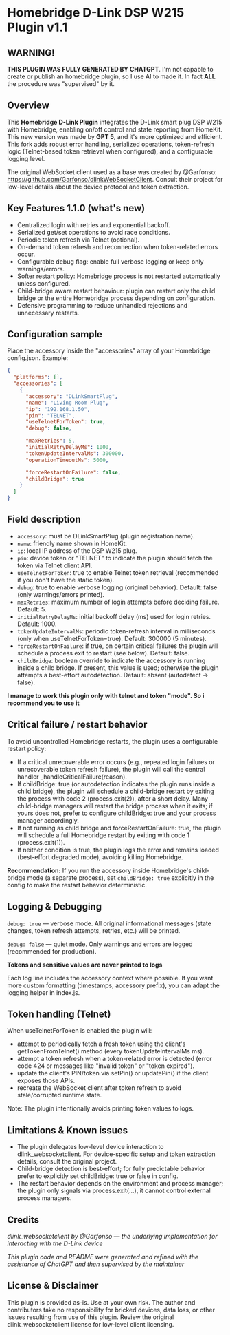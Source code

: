 # Homebridge D-Link DSP W215 Plugin v1.1

## WARNING!

**THIS PLUGIN WAS FULLY GENERATED BY CHATGPT**. I'm not capable to create or publish an homebridge plugin, so I use AI to made it. In fact **ALL** the procedure was "supervised" by it.

## Overview

This **Homebridge D-Link Plugin** integrates the D-Link smart plug DSP W215 with Homebridge, enabling on/off control and state reporting from HomeKit.
This new version was made by **GPT 5**, and it's more optimized and efficient.
This fork adds robust error handling, serialized operations, token-refresh logic (Telnet-based token retrieval when configured), and a configurable logging level.

The original WebSocket client used as a base was created by @Garfonso: https://github.com/Garfonso/dlinkWebSocketClient. Consult their project for low-level details about the device protocol and token extraction.

## Key Features 1.1.0 (what's new)

- Centralized login with retries and exponential backoff.
- Serialized get/set operations to avoid race conditions.
- Periodic token refresh via Telnet (optional).
- On-demand token refresh and reconnection when token-related errors occur.
- Configurable debug flag: enable full verbose logging or keep only warnings/errors.
- Softer restart policy: Homebridge process is not restarted automatically unless configured.
- Child-bridge aware restart behaviour: plugin can restart only the child bridge or the entire Homebridge process depending on configuration.
- Defensive programming to reduce unhandled rejections and unnecessary restarts.

## Configuration sample

Place the accessory inside the "accessories" array of your Homebridge config.json. Example:
```json
{
  "platforms": [],
  "accessories": [
    {
      "accessory": "DLinkSmartPlug",
      "name": "Living Room Plug",
      "ip": "192.168.1.50",
      "pin": "TELNET",
      "useTelnetForToken": true,
      "debug": false,

      "maxRetries": 5,
      "initialRetryDelayMs": 1000,
      "tokenUpdateIntervalMs": 300000,
      "operationTimeoutMs": 5000,

      "forceRestartOnFailure": false,
      "childBridge": true
    }
  ]
}
```

## Field description

- `accessory`: must be DLinkSmartPlug (plugin registration name).
- `name`: friendly name shown in HomeKit.
- `ip`: local IP address of the DSP W215 plug.
- `pin`: device token or "TELNET" to indicate the plugin should fetch the token via Telnet client API.
- `useTelnetForToken`: true to enable Telnet token retrieval (recommended if you don't have the static token).
- `debug`: true to enable verbose logging (original behavior). Default: false (only warnings/errors printed).
- `maxRetries`: maximum number of login attempts before deciding failure. Default: 5.
- `initialRetryDelayMs`: initial backoff delay (ms) used for login retries. Default: 1000.
- `tokenUpdateIntervalMs`: periodic token-refresh interval in milliseconds (only when useTelnetForToken=true). Default: 300000 (5 minutes).
- `forceRestartOnFailure`: if true, on certain critical failures the plugin will schedule a process exit to restart (see below). Default: false.
- `childBridge`: boolean override to indicate the accessory is running inside a child bridge. If present, this value is used; otherwise the plugin attempts a best-effort autodetection. Default: absent (autodetect -> false).

**I manage to work this plugin only with telnet and token "mode". So i recommend you to use it**


## Critical failure / restart behavior

To avoid uncontrolled Homebridge restarts, the plugin uses a configurable restart policy:

- If a critical unrecoverable error occurs (e.g., repeated login failures or unrecoverable token refresh failure), the plugin will call the central handler _handleCriticalFailure(reason).
- If childBridge: true (or autodetection indicates the plugin runs inside a child bridge), the plugin will schedule a child-bridge restart by exiting the process with code 2 (process.exit(2)), after a short delay. Many child-bridge managers will restart the bridge process when it exits; if yours does not, prefer to configure childBridge: true and your process manager accordingly.
- If not running as child bridge and forceRestartOnFailure: true, the plugin will schedule a full Homebridge restart by exiting with code 1 (process.exit(1)).
- If neither condition is true, the plugin logs the error and remains loaded (best-effort degraded mode), avoiding killing Homebridge.

**Recommendation:** If you run the accessory inside Homebridge's child-bridge mode (a separate process), set `childBridge: true` explicitly in the config to make the restart behavior deterministic.

## Logging & Debugging

`debug: true` — verbose mode. All original informational messages (state changes, token refresh attempts, retries, etc.) will be printed.

`debug: false` — quiet mode. Only warnings and errors are logged (recommended for production).

**Tokens and sensitive values are never printed to logs**

Each log line includes the accessory context where possible. If you want more custom formatting (timestamps, accessory prefix), you can adapt the logging helper in index.js.


## Token handling (Telnet)

When useTelnetForToken is enabled the plugin will:

- attempt to periodically fetch a fresh token using the client's getTokenFromTelnet() method (every tokenUpdateIntervalMs ms).
- attempt a token refresh when a token-related error is detected (error code 424 or messages like "invalid token" or "token expired").
- update the client's PIN/token via setPin() or updatePin() if the client exposes those APIs.
- recreate the WebSocket client after token refresh to avoid stale/corrupted runtime state.

Note: The plugin intentionally avoids printing token values to logs.

## Limitations & Known issues

- The plugin delegates low-level device interaction to dlink_websocketclient. For device-specific setup and token extraction details, consult the original project.
- Child-bridge detection is best-effort; for fully predictable behavior prefer to explicitly set childBridge: true or false in config.
- The restart behavior depends on the environment and process manager; the plugin only signals via process.exit(...), it cannot control external process managers.


## Credits

*dlink_websocketclient by @Garfonso — the underlying implementation for interacting with the D-Link device*

*This plugin code and README were generated and refined with the assistance of ChatGPT and then supervised by the maintainer*

## License & Disclaimer

This plugin is provided as-is. Use at your own risk. The author and contributors take no responsibility for bricked devices, data loss, or other issues resulting from use of this plugin. Review the original dlink_websocketclient license for low-level client licensing.
